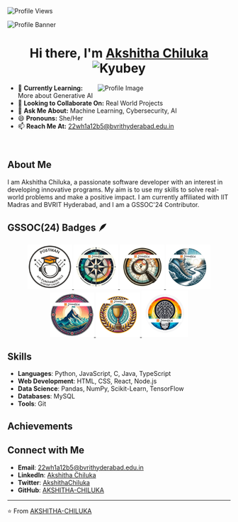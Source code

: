 <p align="left">
  <img src="https://komarev.com/ghpvc/?username=AKSHITHA-CHILUKA&label=Profile%20views&color=0e75b6&style=flat" alt="Profile Views" />
</p>

![Profile Banner](https://github.com/user-attachments/assets/your-banner-image-link)

<h1 align="center"> Hi there, I'm <a href="https://www.linkedin.com/in/akshitha-chiluka-b19245259/">Akshitha Chiluka</a> <img height="40" alt="Kyubey" src="https://raw.githubusercontent.com/innng/innng/master/assets/kyubey.gif"/></h1>

<img align="right" src="https://github.com/your-profile-image-link" alt="Profile Image" width="300"/>

- 🌱 **Currently Learning:** More about Generative AI<br>
- 👯 **Looking to Collaborate On:** Real World Projects<br>
- 💬 **Ask Me About:** Machine Learning, Cybersecurity, AI<br>
- 😄 **Pronouns:** She/Her<br>
- 📫 **Reach Me At:** [22wh1a12b5@bvrithyderabad.edu.in](mailto:22wh1a12b5@bvrithyderabad.edu.in)<br>

<br>

## About Me

I am Akshitha Chiluka, a passionate software developer with an interest in developing innovative programs. My aim is to use my skills to solve real-world problems and make a positive impact. I am currently affiliated with IIT Madras and BVRIT Hyderabad, and I am a GSSOC'24 Contributor.

## GSSOC(24) Badges 🪶
<div style='display:flex; align-items:center; gap: 10px;' align='center'><a href="https://gssoc.girlscript.tech/leaderboard">
<img src="https://raw.githubusercontent.com/girlscript/gssoc-website-new/main/public/badges/postman.png" width="100px" height="100px" />
  <img src="https://github.com/girlscript/gssoc-website-new/blob/main/public/badges/1.png" width="100px" height="100px" />
  <img src="https://github.com/girlscript/gssoc-website-new/blob/main/public/badges/2.png" width="100px" height="100px" />
  <img src="https://github.com/girlscript/gssoc-website-new/blob/main/public/badges/3.png" width="100px" height="100px" />
  <img src="https://github.com/girlscript/gssoc-website-new/blob/main/public/badges/4.png" width="100px" height="100px" />
  <img src="https://github.com/girlscript/gssoc-website-new/blob/main/public/badges/5.png" width="100px" height="100px" />
  <img src="https://github.com/girlscript/gssoc-website-new/blob/main/public/badges/6.png" width="105px" height="105px" /></a>
</div>

## Skills

- **Languages**: Python, JavaScript, C, Java, TypeScript
- **Web Development**: HTML, CSS, React, Node.js
- **Data Science**: Pandas, NumPy, Scikit-Learn, TensorFlow
- **Databases**: MySQL
- **Tools**: Git

## Achievements

## Connect with Me

- **Email**: [22wh1a12b5@bvrithyderabad.edu.in](mailto:22wh1a12b5@bvrithyderabad.edu.in)
- **LinkedIn**: [Akshitha Chiluka](https://www.linkedin.com/in/akshitha-chiluka-b19245259/)
- **Twitter**: [AkshithaChiluka](https://x.com/AkshithaChiluka?t=5ztRGbV2DDB6Wf5tlCyHrw&s=09)
- **GitHub**: [AKSHITHA-CHILUKA](https://github.com/AKSHITHA-CHILUKA)

---

⭐️ From [AKSHITHA-CHILUKA](https://github.com/AKSHITHA-CHILUKA)

